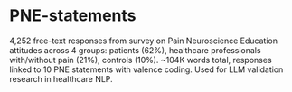 # PNE-statements
4,252 free-text responses from survey on Pain Neuroscience Education attitudes across 4 groups: patients (62%), healthcare professionals with/without pain (21%), controls (10%). ~104K words total, responses linked to 10 PNE statements with valence coding. Used for LLM validation research in healthcare NLP.
